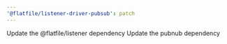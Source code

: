```yaml
---
'@flatfile/listener-driver-pubsub': patch
---
```


Update the @flatfile/listener dependency
Update the pubnub dependency
